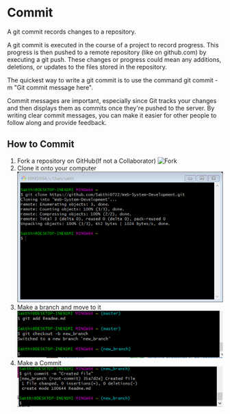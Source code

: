 # Commit

A git commit records changes to a repository.

A git commit is executed in the course of a project to record progress. This progress is then pushed to a remote repository (like on github.com) by executing a git push. These changes or progress could mean any additions, deletions, or updates to the files stored in the repository.

The quickest way to write a git commit is to use the command git commit -m "Git commit message here".

Commit messages are important, especially since Git tracks your changes and then displays them as commits once they're pushed to the server. By writing clear commit messages, you can make it easier for other people to follow along and provide feedback.
## How to Commit

1. Fork a repository on GitHub(If not a Collaborator)
![Fork](https://docs.gitlab.com/ee/user/project/repository/img/forking_workflow_fork_button.png)
2. Clone it onto your computer
![Image1](https://github.com/Sakthi0722/TeamProject1/blob/master/Images/Image7.png "Image3")
3. Make a branch and move to it
![Image11](https://github.com/Sakthi0722/TeamProject1/blob/master/Images/Image11.png "Image11")
4. Make a Commit 
![Image12](https://github.com/Sakthi0722/TeamProject1/blob/master/Images/Image12.png "Image12")